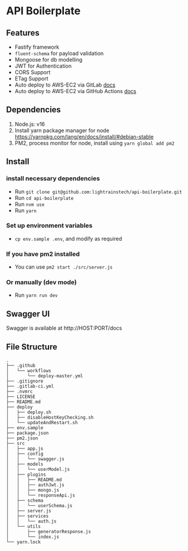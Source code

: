 # API Boilerplate

## Features

- Fastify framework
- `fluent-schema` for payload validation
- Mongoose for db modelling
- JWT for Authentication
- CORS Support
- ETag Support
- Auto deploy to AWS-EC2 via GitLab [docs](https://medium.com/@adhasmana/how-to-deploy-node-js-app-on-aws-with-gitlab-24fabde1088d)
- Auto deploy to AWS-EC2 via GitHub Actions [docs](https://lightrains.com/blogs/deploy-aws-ec2-using-github-actions/)

## Dependencies

1. Node.js: v16
2. Install yarn package manager for node https://yarnpkg.com/lang/en/docs/install/#debian-stable
3. PM2, process monitor for node, install using `yarn global add pm2`

## Install

### install necessary dependencies

- Run `git clone git@github.com:lightrainstech/api-boilerplate.git`
- Run `cd api-boilerplate`
- Run `nvm use`
- Run `yarn`

### Set up environment variables

- `cp env.sample .env`, and modify as required

### If you have pm2 installed

- You can use `pm2 start ./src/server.js`

### Or manually (dev mode)

- Run `yarn run dev`

## Swagger UI

Swagger is available at http://HOST:PORT/docs

## File Structure

```
.
├── .github
│   └── workflows
│       └── deploy-master.yml
├── .gitignore
├── .gitlab-ci.yml
├── .nvmrc
├── LICENSE
├── README.md
├── deploy
│   ├── deploy.sh
│   ├── disableHostKeyChecking.sh
│   └── updateAndRestart.sh
├── env.sample
├── package.json
├── pm2.json
├── src
│   ├── app.js
│   ├── config
│   │   └── swagger.js
│   ├── models
│   │   └── userModel.js
│   ├── plugins
│   │   ├── README.md
│   │   ├── authJwt.js
│   │   ├── mongo.js
│   │   └── responseApi.js
│   ├── schema
│   │   └── userSchema.js
│   ├── server.js
│   ├── services
│   │   └── auth.js
│   └── utils
│       ├── generatorResponse.js
│       └── index.js
└── yarn.lock
```
